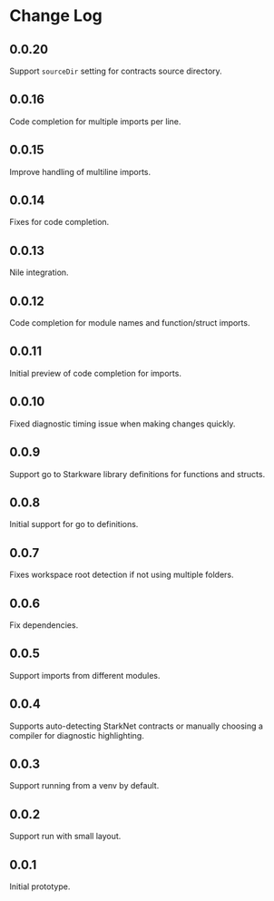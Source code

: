 # Change Log

## 0.0.20

Support `sourceDir` setting for contracts source directory.

## 0.0.16

Code completion for multiple imports per line.

## 0.0.15

Improve handling of multiline imports.

## 0.0.14

Fixes for code completion.

## 0.0.13

Nile integration.

## 0.0.12

Code completion for module names and function/struct imports.

## 0.0.11

Initial preview of code completion for imports.

## 0.0.10

Fixed diagnostic timing issue when making changes quickly.

## 0.0.9

Support go to Starkware library definitions for functions and structs.

## 0.0.8

Initial support for go to definitions.

## 0.0.7

Fixes workspace root detection if not using multiple folders.

## 0.0.6

Fix dependencies.

## 0.0.5

Support imports from different modules.

## 0.0.4

Supports auto-detecting StarkNet contracts or manually choosing a compiler for diagnostic highlighting.

## 0.0.3

Support running from a venv by default.

## 0.0.2

Support run with small layout.

## 0.0.1

Initial prototype.